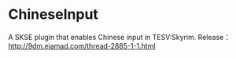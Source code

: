 # ChineseInput
A SKSE plugin that enables Chinese input in TESV:Skyrim.
Release：http://9dm.ejamad.com/thread-2885-1-1.html
